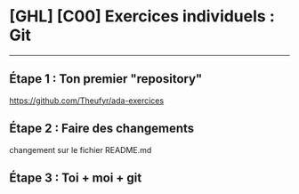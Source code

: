 # [GHL] [C00] Exercices individuels : Git

---
## Étape 1 : Ton premier "repository"  
https://github.com/Theufyr/ada-exercices

## Étape 2 : Faire des changements  
changement sur le fichier README.md

## Étape 3 : Toi + moi + git


